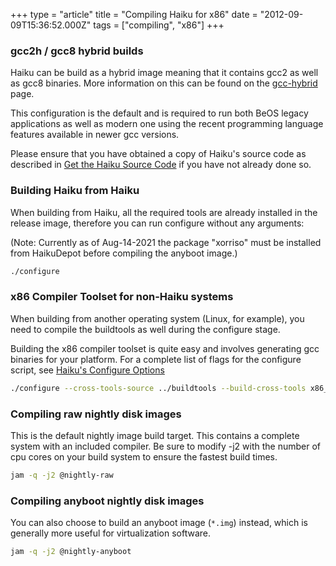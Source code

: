 +++
type = "article"
title = "Compiling Haiku for x86"
date = "2012-09-09T15:36:52.000Z"
tags = ["compiling", "x86"]
+++

<h3>gcc2h / gcc8 hybrid builds</h3>

<p>Haiku can be build as a hybrid image meaning that it contains gcc2 as well
as gcc8 binaries. More information on this can be found on the <a href='/guides/building/gcc-hybrid'>gcc-hybrid</a> page.</p>

<p>This configuration is the default and is required to run both BeOS legacy
applications as well as modern one using the recent programming language
features available in newer gcc versions.</p>

<p>Please ensure that you have obtained a copy of Haiku's source code as
described in
<a href="https://www.haiku-os.org/guides/building/get-source-git">Get the Haiku Source Code</a> 
if you have not already done so.</p>

<h3>Building Haiku from Haiku</h3>

<p>When building from Haiku, all the required tools are already installed in
the release image, therefore you can run configure without any arguments:

(Note: Currently as of Aug-14-2021 the package "xorriso" must be installed from HaikuDepot before compiling the anyboot image.)</p>

```sh
./configure
```

<h3>x86 Compiler Toolset for non-Haiku systems</h3>

<p>When building from another operating system (Linux, for example), you need
to compile the buildtools as well during the configure stage.</p>

<p>Building the x86 compiler toolset is quite easy and involves generating gcc
binaries for your platform. For a complete list of flags for the configure
script, see <a href='/guides/building/configure'>Haiku's Configure Options</a>

```sh
./configure --cross-tools-source ../buildtools --build-cross-tools x86_gcc2 --build-cross-tools x86
```

<h3>Compiling raw nightly disk images</h3>

This is the default nightly image build target. This contains a complete system with an included compiler. Be sure to modify -j2 with the number of cpu cores on your build system to ensure the fastest build times.

```sh
jam -q -j2 @nightly-raw
```

<h3>Compiling anyboot nightly disk images</h3>

You can also choose to build an anyboot image (`*.img`) instead, which is generally more useful for virtualization software.

```sh
jam -q -j2 @nightly-anyboot
```
